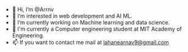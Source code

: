 - 👋 Hi, I’m @Arrnv
- 👀 I’m interested in web development and AI ML.
- 🌱 I’m currently working on Machine learning and data science.
- 💞️ I'm currently a Computer engineering student at MIT Academy of Engineering.
- 📫 If you want to contact me mail at lahanearnav9@gmail.com

<!---
Arrnv/Arrnv is a ✨ special ✨ repository because its `README.md` (this file) appears on your GitHub profile.
You can click the Preview link to take a look at your changes.
--->
